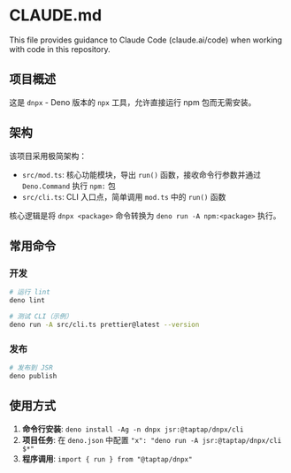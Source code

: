 # CLAUDE.md

This file provides guidance to Claude Code (claude.ai/code) when working with code in this repository.

## 项目概述

这是 `dnpx` - Deno 版本的 `npx` 工具，允许直接运行 npm 包而无需安装。

## 架构

该项目采用极简架构：

- `src/mod.ts`: 核心功能模块，导出 `run()` 函数，接收命令行参数并通过 `Deno.Command` 执行 `npm:` 包
- `src/cli.ts`: CLI 入口点，简单调用 `mod.ts` 中的 `run()` 函数

核心逻辑是将 `dnpx <package>` 命令转换为 `deno run -A npm:<package>` 执行。

## 常用命令

### 开发

```bash
# 运行 lint
deno lint

# 测试 CLI（示例）
deno run -A src/cli.ts prettier@latest --version
```

### 发布

```bash
# 发布到 JSR
deno publish
```

## 使用方式

1. **命令行安装**: `deno install -Ag -n dnpx jsr:@taptap/dnpx/cli`
2. **项目任务**: 在 `deno.json` 中配置 `"x": "deno run -A jsr:@taptap/dnpx/cli $*"`
3. **程序调用**: `import { run } from "@taptap/dnpx"`
